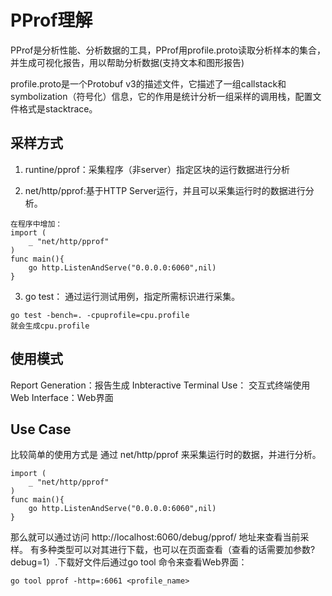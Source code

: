 # PProf理解

PProf是分析性能、分析数据的工具，PProf用profile.proto读取分析样本的集合，并生成可视化报告，用以帮助分析数据(支持文本和图形报告) 

profile.proto是一个Protobuf v3的描述文件，它描述了一组callstack和symbolization（符号化）信息，它的作用是统计分析一组采样的调用栈，配置文件格式是stacktrace。

## 采样方式

1. runtine/pprof：采集程序（非server）指定区块的运行数据进行分析

2. net/http/pprof:基于HTTP Server运行，并且可以采集运行时的数据进行分析。
```
在程序中增加：
import (
    _ "net/http/pprof"
)
func main(){
    go http.ListenAndServe("0.0.0.0:6060",nil)
}
```
3. go test： 通过运行测试用例，指定所需标识进行采集。
```
go test -bench=. -cpuprofile=cpu.profile
就会生成cpu.profile
```

## 使用模式

Report Generation：报告生成
Inbteractive Terminal Use： 交互式终端使用
Web Interface：Web界面

## Use Case
比较简单的使用方式是 通过 net/http/pprof 来采集运行时的数据，并进行分析。
```
import (
    _ "net/http/pprof"
)
func main(){
    go http.ListenAndServe("0.0.0.0:6060",nil)
}
```
那么就可以通过访问 http://localhost:6060/debug/pprof/ 地址来查看当前采样。 有多种类型可以对其进行下载，也可以在页面查看（查看的话需要加参数?debug=1）.下载好文件后通过go tool 命令来查看Web界面：
```
go tool pprof -http=:6061 <profile_name>
```


